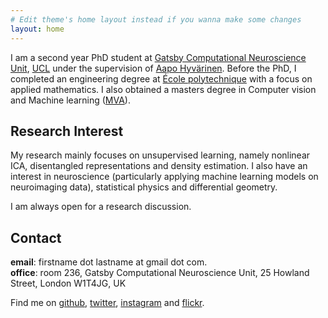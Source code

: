 ```yaml
---
# Edit theme's home layout instead if you wanna make some changes
layout: home
---
```


I am a second year PhD student at [Gatsby Computational Neuroscience Unit](http://www.gatsby.ucl.ac.uk/), [UCL](https://www.ucl.ac.uk/) under the supervision of [Aapo Hyvärinen](https://www.cs.helsinki.fi/u/ahyvarin/). Before the PhD, I completed an engineering degree at [École polytechnique](https://www.polytechnique.edu) with a focus on applied mathematics. I also obtained a masters degree in Computer vision and Machine learning ([MVA](https://math.ens-paris-saclay.fr/version-francaise/formations/master-mva/)).


## Research Interest

My research mainly focuses on unsupervised learning, namely nonlinear ICA, disentangled representations and density estimation. I also have an interest in neuroscience (particularly applying machine learning models on neuroimaging data), statistical physics and differential geometry.

I am always open for a research discussion.




## Contact
**email**: firstname dot lastname at gmail dot com. <br/>
**office**: room 236, Gatsby Computational Neuroscience Unit, 25 Howland Street, London W1T4JG, UK


Find me on [github](https://github.com/ilkhem), [twitter](https://twitter.com/ilkhem), [instagram](https://www.instagram.com/layskh/) and [flickr](https://www.flickr.com/photos/khemakhem/).
